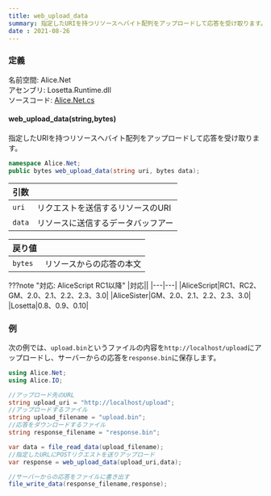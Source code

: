 ```yaml
---
title: web_upload_data
summary: 指定したURIを持つリソースへバイト配列をアップロードして応答を受け取ります。
date : 2021-08-26
---
```


### 定義
名前空間: Alice.Net<br/>
アセンブリ: Losetta.Runtime.dll<br/>
ソースコード: [Alice.Net.cs](https://github.com/WSOFT-Project/Losetta/blob/master/Losetta.Runtime/Alice.Net.cs)

#### web_upload_data(string,bytes)

指定したURIを持つリソースへバイト配列をアップロードして応答を受け取ります。

```cs title="AliceScript"
namespace Alice.Net;
public bytes web_upload_data(string uri, bytes data);
```

|引数| |
|-|-|
|`uri`| リクエストを送信するリソースのURI|
|`data`| リソースに送信するデータバッフアー|

|戻り値| |
|-|-|
|`bytes`| リソースからの応答の本文|

???note "対応: AliceScript RC1以降"
    |対応||
    |---|---|
    |AliceScript|RC1、RC2、GM、2.0、2.1、2.2、2.3、3.0|
    |AliceSister|GM、2.0、2.1、2.2、2.3、3.0|
    |Losetta|0.8、0.9、0.10|

### 例
次の例では、`upload.bin`というファイルの内容を`http://localhost/upload`にアップロードし、サーバーからの応答を`response.bin`に保存します。

```cs title="AliceScript"
using Alice.Net;
using Alice.IO;

//アップロード先のURL
string upload_uri = "http://localhost/upload";
//アップロードするファイル
string upload_filename = "upload.bin";
//応答をダウンロードするファイル
string response_filename = "response.bin";

var data = file_read_data(upload_filename);
//指定したURLにPOSTリクエストを送りアップロード
var response = web_upload_data(upload_uri,data);

//サーバーからの応答をファイルに書き出す
file_write_data(response_filename,response);
```